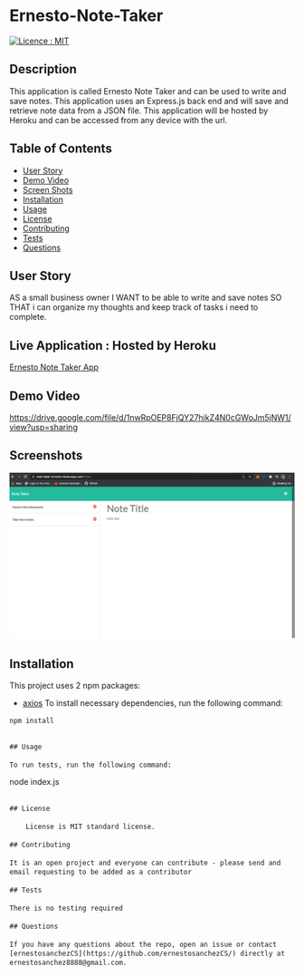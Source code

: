 # Ernesto-Note-Taker

[![Licence : MIT](https://img.shields.io/badge/Licence-MIT-yellow.svg)](https://opensource.org/licences/MIT)

## Description

This application is called Ernesto Note Taker and can be used to write and save notes. This application uses an Express.js back end and will save and retrieve note data from a JSON file. This application will be hosted by Heroku and can be accessed from any device with the url.

## Table of Contents

-   [User Story](#userstory)
-   [Demo Video](#demovideo)
-   [Screen Shots](#screenshots)
-   [Installation](#installation)
-   [Usage](#usage)
-   [License](#license)
-   [Contributing](#contributing)
-   [Tests](#tests)
-   [Questions](#questions)

## User Story

AS a small business owner I WANT to be able to write and save notes SO THAT i can organize my thoughts and keep track of tasks i need to complete.

## Live Application : Hosted by Heroku

[Ernesto Note Taker App](https://note-taker-ernesto.herokuapp.com/)

## Demo Video

https://drive.google.com/file/d/1nwRpOEP8FjQY27hikZ4N0cGWoJm5jNW1/view?usp=sharing

## Screenshots

![Screen Shot](./assets/images/appimage.png)

## Installation

This project uses 2 npm packages:

-   [axios](https://www.npmjs.com/package/axios)
    To install necessary dependencies, run the following command:

```
npm install
```

```

## Usage

To run tests, run the following command:

```

node index.js

```

## License

    License is MIT standard license.

## Contributing

It is an open project and everyone can contribute - please send and email requesting to be added as a contributor

## Tests

There is no testing required

## Questions

If you have any questions about the repo, open an issue or contact [ernestosanchezCS](https://github.com/ernestosanchezCS/) directly at ernestosanchez8888@gmail.com.
```
